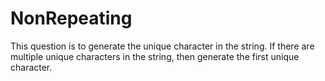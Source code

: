 # NonRepeating
This question is to generate the unique character in the string.
If there are multiple unique characters in the string, then generate the first unique character.

